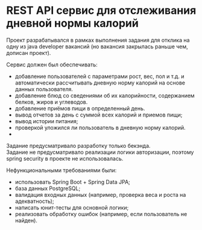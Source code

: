 # REST API сервис для отслеживания дневной нормы калорий #
Проект разрабатывался в рамках выполнения задания для отклика на одну из java developer вакансий (но вакансия закрылась раньше чем, дописан проект).

Сервис должен был обеспечивать:
- добавление пользователей с параметрами рост, вес, пол и т.д. и автоматически рассчитывать дневную норму калорий на основе данных пользователя.
- добавление блюд со сведениями об их калорийности, содержанием белков, жиров и углеводов.
- добавление приёмов пищи в определенный день.
- вывод отчетов за день с суммой всех калорий и приемов пищи;
- вывод истории питания;
- проверкой уложился ли пользователь в дневную норму калорий.
- 
Задание предусматривало разработку только бекэнда.  
Задание не предусматривало реализации логики авторизации, поэтому spring security в проекте не использовалась.

Нефункциональными требованиями были:
- использовать Spring Boot + Spring Data JPA;
- база данных PostgreSQL;
- валидация входных данных (например, проверка веса и роста на адекватность);
- написать юнит-тесты для основной логики;
- реализовать обработку ошибок (например, если пользователь не найден).


